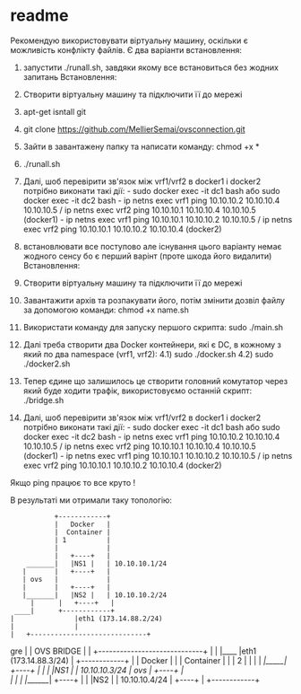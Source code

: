 # readme
Рекомендую використовувати віртуальну машину, оскільки є можливість конфлікту файлів. Є два варіанти встановлення:

1) запустити ./runall.sh, завдяки якому все встановиться без жодних запитань
Встановлення:
  1) Створити віртуальну машину та підключити її до мережі
  2) apt-get isntall git
  3) git clone https://github.com/MellierSemai/ovsconnection.git
  4) Зайти в завантажену папку та написати команду: chmod +x * 
  5) ./runall.sh
  6) Далі, шоб перевірити зв'язок між vrf1/vrf2 в docker1 і docker2 потрібно виконати такі дії:
    - sudo docker exec -it dc1 bash або sudo docker exec -it dc2 bash
    - ip netns exec vrf1 ping 10.10.10.2 10.10.10.4 10.10.10.5 / ip netns exec vrf2 ping 10.10.10.1 10.10.10.4 10.10.10.5 (docker1)
    - ip netns exec vrf1 ping 10.10.10.1 10.10.10.2 10.10.10.5 / ip netns exec vrf2 ping 10.10.10.1 10.10.10.2 10.10.10.4 (docker2)

2) встановлювати все поступово але існування цього варіанту немає жодного сенсу бо є перший варінт (проте шкода його видалити)
Встановлення:
  1) Створити віртуальну машину та підключити її до мережі
  2) Завантажити архів та розпакувати його, потім змінити дозвіл файлу за допомогою команди: chmod +x name.sh
  3) Використати команду для запуску першого скрипта: sudo ./main.sh
  4) Далі треба створити два Docker контейнери, які є DC, в кожному з який по два namespace (vrf1, vrf2):
    4.1) sudo ./docker.sh
    4.2) sudo ./docker2.sh
  5) Тепер єдине що залишилось це створити головний комутатор через який буде ходити трафік, використовуємо останній скрипт: ./bridge.sh
  6) Далі, шоб перевірити зв'язок між vrf1/vrf2 в docker1 і docker2 потрібно виконати такі дії:
    - sudo docker exec -it dc1 bash або sudo docker exec -it dc2 bash
    - ip netns exec vrf1 ping 10.10.10.2 10.10.10.4 10.10.10.5 / ip netns exec vrf2 ping 10.10.10.1 10.10.10.4 10.10.10.5 (docker1)
    - ip netns exec vrf1 ping 10.10.10.1 10.10.10.2 10.10.10.5 / ip netns exec vrf2 ping 10.10.10.1 10.10.10.2 10.10.10.4 (docker2)

Якщо ping працює то все круто !

В результаті ми отримали таку топологію:

               +------------+
               |   Docker   |
               |  Container |
               | 1          |
               |            |
               |   +----+   |
        _______|   |NS1 |   | 10.10.10.1/24
       |       |   +----+   |                
       | ovs   |            |
       |       |   +----+   |
       |_______|   |NS2 |   | 10.10.10.2/24
         |      |   +----+   |
     ____|      +------------+  
    |               |eth1 (173.14.88.2/24)
    |               |
    |   +-----------------------------+
gre |   |             OVS BRIDGE      |
    |   +-----------------------------+
    |                |
    |____            |eth1 (173.14.88.3/24)
         |      +------------+
         |     |   Docker   |
         |     |  Container |
         |     | 2          |
         |     |            |
        _|_____|   +----+   |
       |       |   |NS1 |   | 10.10.10.3/24
       | ovs   |   +----+   |                
       |       |            |
       |_______|   +----+   |
               |   |NS2 |   | 10.10.10.4/24
               |   +----+   |
               +------------+

